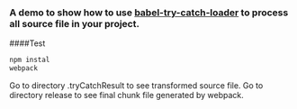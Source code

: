 ### A demo to show how to use [babel-try-catch-loader]() to process all source file in your project. 


####Test

``` javascript
npm instal
webpack
```

Go to directory .tryCatchResult to see transformed source file. Go to directory release to see final chunk file generated by webpack. 

